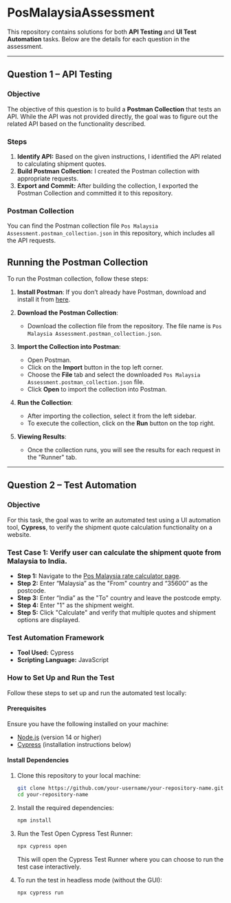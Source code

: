 # PosMalaysiaAssessment

This repository contains solutions for both **API Testing** and **UI Test Automation** tasks. Below are the details for each question in the assessment.

---

## **Question 1 – API Testing**

### **Objective**
The objective of this question is to build a **Postman Collection** that tests an API. While the API was not provided directly, the goal was to figure out the related API based on the functionality described.

### **Steps**
1. **Identify API:** Based on the given instructions, I identified the API related to calculating shipment quotes.
2. **Build Postman Collection:** I created the Postman collection with appropriate requests.
3. **Export and Commit:** After building the collection, I exported the Postman Collection and committed it to this repository.

### **Postman Collection**
You can find the Postman collection file `Pos Malaysia Assessment.postman_collection.json` in this repository, which includes all the API requests.

## Running the Postman Collection

To run the Postman collection, follow these steps:

1. **Install Postman**:
   If you don’t already have Postman, download and install it from [here](https://www.postman.com/downloads/).

2. **Download the Postman Collection**:
   - Download the collection file from the repository. The file name is `Pos Malaysia Assessment.postman_collection.json`.

3. **Import the Collection into Postman**:
   - Open Postman.
   - Click on the **Import** button in the top left corner.
   - Choose the **File** tab and select the downloaded `Pos Malaysia Assessment.postman_collection.json` file.
   - Click **Open** to import the collection into Postman.

4. **Run the Collection**:
   - After importing the collection, select it from the left sidebar.
   - To execute the collection, click on the **Run** button on the top right.

5. **Viewing Results**:
   - Once the collection runs, you will see the results for each request in the "Runner" tab.

---

## **Question 2 – Test Automation**

### **Objective**
For this task, the goal was to write an automated test using a UI automation tool, **Cypress**, to verify the shipment quote calculation functionality on a website.

### **Test Case 1: Verify user can calculate the shipment quote from Malaysia to India.**
- **Step 1:** Navigate to the [Pos Malaysia rate calculator page](https://pos.com.my/send/ratecalculator).
- **Step 2:** Enter “Malaysia” as the "From" country and “35600” as the postcode.
- **Step 3:** Enter “India” as the "To" country and leave the postcode empty.
- **Step 4:** Enter "1" as the shipment weight.
- **Step 5:** Click "Calculate" and verify that multiple quotes and shipment options are displayed.

### **Test Automation Framework**
- **Tool Used:** Cypress
- **Scripting Language:** JavaScript

### **How to Set Up and Run the Test**

Follow these steps to set up and run the automated test locally:

#### **Prerequisites**
Ensure you have the following installed on your machine:

- [Node.js](https://nodejs.org/) (version 14 or higher)
- [Cypress](https://www.cypress.io/) (installation instructions below)

#### **Install Dependencies**
1. Clone this repository to your local machine:
   ```bash
   git clone https://github.com/your-username/your-repository-name.git
   cd your-repository-name
   ```

2. Install the required dependencies:
    ```bash
    npm install
    ```

3. Run the Test
    Open Cypress Test Runner:
    ```bash
    npx cypress open
    ```
    This will open the Cypress Test Runner where you can choose to run the test case interactively.

4. To run the test in headless mode (without the GUI):
    ```bash
    npx cypress run
    ```
